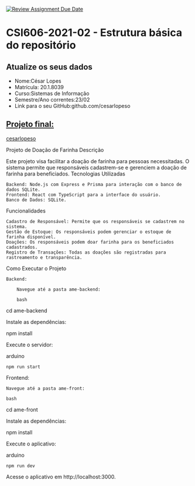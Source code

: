 [![Review Assignment Due Date](https://classroom.github.com/assets/deadline-readme-button-24ddc0f5d75046c5622901739e7c5dd533143b0c8e959d652212380cedb1ea36.svg)](https://classroom.github.com/a/OP3aNSDP)
# **CSI606-2021-02 - Estrutura básica do repositório**

## Atualize os seus dados

- Nome:César Lopes  
- Matrícula: 20.1.8039  
- Curso:Sistemas de Informação  
- Semestre/Ano correntes:23/02
- Link para o seu GitHub:github.com/cesarlopeso

## [Projeto final:](./Projeto/README.md)
[cesarlopeso](https://github.com/CesarLopesO/)

Projeto de Doação de Farinha
Descrição

Este projeto visa facilitar a doação de farinha para pessoas necessitadas. O sistema permite que responsáveis cadastrem-se e gerenciem a doação de farinha para beneficiados.
Tecnologias Utilizadas

    Backend: Node.js com Express e Prisma para interação com o banco de dados SQLite.
    Frontend: React com TypeScript para a interface do usuário.
    Banco de Dados: SQLite.

Funcionalidades

    Cadastro de Responsável: Permite que os responsáveis se cadastrem no sistema.
    Gestão de Estoque: Os responsáveis podem gerenciar o estoque de farinha disponível.
    Doações: Os responsáveis podem doar farinha para os beneficiados cadastrados.
    Registro de Transações: Todas as doações são registradas para rastreamento e transparência.

Como Executar o Projeto

    Backend:

        Navegue até a pasta ame-backend:

        bash

cd ame-backend

Instale as dependências:

npm install

Execute o servidor:

arduino

    npm run start

Frontend:

    Navegue até a pasta ame-front:

    bash

cd ame-front

Instale as dependências:

npm install

Execute o aplicativo:

arduino

    npm run dev

Acesse o aplicativo em http://localhost:3000.
